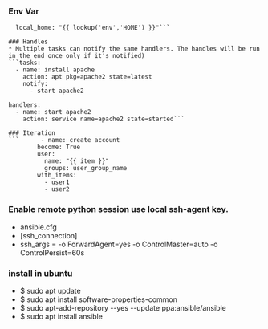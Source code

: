 


### Env Var
```vars:
  local_home: "{{ lookup('env','HOME') }}"```

### Handles
* Multiple tasks can notify the same handlers. The handles will be run in the end once only if it's notified)
```tasks:
  - name: install apache
    action: apt pkg=apache2 state=latest
    notify:
      - start apache2

handlers:
  - name: start apache2
    action: service name=apache2 state=started```

### Iteration
```      - name: create account
        become: True
        user:
          name: "{{ item }}"
          groups: user_group_name
        with_items:
          - user1
          - user2
```

### Enable remote python session use local ssh-agent key.
* ansible.cfg
* [ssh_connection]
* ssh_args = -o ForwardAgent=yes -o ControlMaster=auto -o ControlPersist=60s

### install in ubuntu
* $ sudo apt update
* $ sudo apt install software-properties-common
* $ sudo apt-add-repository --yes --update ppa:ansible/ansible
* $ sudo apt install ansible